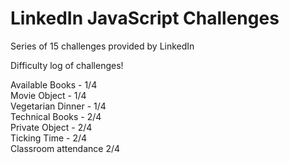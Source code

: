 # LinkedIn JavaScript Challenges

Series of 15 challenges provided by LinkedIn

Difficulty log of challenges!

Available Books - 1/4<br>
Movie Object - 1/4<br>
Vegetarian Dinner - 1/4<br>
Technical Books - 2/4<br>
Private Object - 2/4<br>
Ticking Time - 2/4<br>
Classroom attendance 2/4<br>
